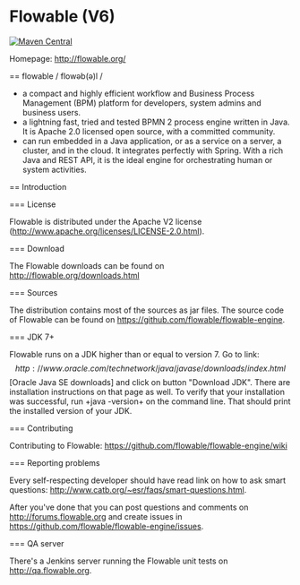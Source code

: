 Flowable (V6)
========

[![Maven Central](https://maven-badges.herokuapp.com/maven-central/org.flowable/flowable-engine/badge.svg)](https://maven-badges.herokuapp.com/maven-central/org.flowable/flowable-engine)

Homepage: http://flowable.org/

== flowable / flowəb(ə)l /
* a compact and highly efficient workflow and Business Process Management (BPM) platform for developers, system admins and business users.
* a lightning fast, tried and tested BPMN 2 process engine written in Java.  It is Apache 2.0 licensed open source, with a committed community.
* can run embedded in a Java application, or as a service on a server, a cluster, and in the cloud.  It integrates perfectly with Spring.  With a rich Java and REST API, it is the ideal engine for orchestrating human or system activities.

== Introduction

=== License

Flowable is distributed under the Apache V2 license (http://www.apache.org/licenses/LICENSE-2.0.html).

=== Download

The Flowable downloads can be found on http://flowable.org/downloads.html

=== Sources

The distribution contains most of the sources as jar files. The source code of Flowable can be found on https://github.com/flowable/flowable-engine.

=== JDK 7+

Flowable runs on a JDK higher than or equal to version 7.  Go to link:$$http://www.oracle.com/technetwork/java/javase/downloads/index.html$$[Oracle Java SE downloads] and click on button "Download JDK".  There are installation instructions on that page as well. To verify that your installation was successful, run +java -version+ on the command line.  That should print the installed version of your JDK.

=== Contributing

Contributing to Flowable: https://github.com/flowable/flowable-engine/wiki

=== Reporting problems

Every self-respecting developer should have read link on how to ask smart questions: http://www.catb.org/~esr/faqs/smart-questions.html.

After you've done that you can post questions and comments on http://forums.flowable.org and create issues in https://github.com/flowable/flowable-engine/issues.

=== QA server

There's a Jenkins server running the Flowable unit tests on http://qa.flowable.org.
